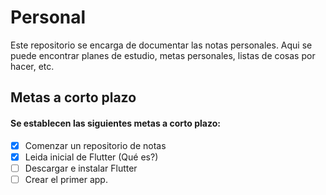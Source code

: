 # Personal
Este repositorio se encarga de documentar las notas personales. Aqui se puede encontrar planes de estudio, metas personales, listas de cosas por hacer, etc.

## Metas a corto plazo

#### Se establecen las siguientes metas a corto plazo:

- [x] Comenzar un repositorio de notas
- [x] Leida inicial de Flutter (Qué es?)
- [ ] Descargar e instalar Flutter
- [ ] Crear el primer app.